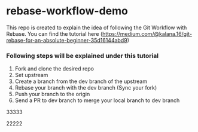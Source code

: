 # rebase-workflow-demo
This repo is created to explain the idea of following the Git Workflow with Rebase. You can find the tutorial here (https://medium.com/@kalana.16/git-rebase-for-an-absolute-beginner-35d16144abd9)

### Following steps will be explained under this tutorial

1. Fork and clone the desired repo
2. Set upstream
3. Create a branch from the dev branch of the upstream
4. Rebase your branch with the dev branch (Sync your fork)
5. Push your branch to the origin
6. Send a PR to dev branch to merge your local branch to dev branch

33333

22222